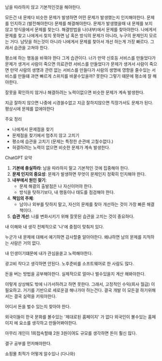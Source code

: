 
남을 따라하지 않고 기본적인것을 해야한다.

모든건 내 문제다 비슷한 문제가 발생하면 어떤 문제가 발생했는지 인지해야한다.
문제를 인지하고 (발전해야한다) 문제를 해결해야한다.
문제가 발생했을때 내 문제를 보지 않고 방식을에서 문제를 찾는다.
해결방법을 나(내부)에서 문제를 찾아야한다.
나에게서 문제를 찾고 나에게서 찾지 못하면 
남 혹은 방식의 문제가 아니라, 누구의 문제인지 모르는 거다.
남탓을 하는것이 아니라 나에게서 문제를 찾아서 개선 하는게 가장 빠르다.
그래서 습관을 고쳐야 한다.

평소에 하는 행동을 바꿔야 한다 그게 습관이다.
너가 만약 신호등 서비스를 만들었다가 문제가 생겨서 사람이 죽으면
의료관련 서비스를 만들었다가 문제가 생겨서 사람이 죽으면 
만약 사람의 생명과 관련 없는 서비스를 만들다가
사람의 생명에 영향을 줄수있는 서비스를 만들떄
과연 빠르게 스위치를 바꿀수있을까? 못한다
그렇기 떄문에 평소에 잘 해야한다.

잘못을 확인하지 않거나
해결하려는 노력이없으면 비슷한 문제가 계속 발생한다.

지금 잘하지 않으면 나중에 시경쓸수없고
지금 잘하지않으면 직장가서도 문제가 된다.
평상시에 문제를 없에야한다

주요 정리
- 나에게서 문제점을 찾기
- 문제점을 찾기에서 멈추지 않고 고치기
- 평소에 습관을 고치기 (문제는 특정한 순관에 고칠수없다.)
- 혀결하려는 노력이 없으면 비슷한 문제가 계속 발생한다.


ChatGPT 요약
1. **기본에 충실하라**: 남을 따라하지 말고 기본적인 것에 집중해야 한다.
2. **문제 인지의 중요성**: 문제가 발생하면 무엇이 문제인지 정확히 인지해야 한다.
3. **내부에서 원인 찾기**:
    - 문제 해결의 출발점은 나 자신이어야 한다.
    - 방식을 탓하기보다, 내 행동이나 태도를 점검해야 한다.
4. **책임의 주체**:
    - 남이나 외부를 탓하지 말고, 자신의 문제를 찾아 개선하는 것이 가장 빠른 해결책이다.
5. **습관 개선**: 나를 변화시키기 위해 잘못된 습관을 고치는 것이 중요하다.


내 이해와 내 생각
전체적으로 '나'에 중점이 맞춰저 있다.

누군가 내 문제에 대해서 예기하면 감사할줄 알아야한다.
왜냐하면 남의 문제를 지적하는 사람은 거의 없다.

내 인생이기떄문에 내가 관심을쏟고 노력해야한다.


광고비 작다고 생각하면 안된다.
노후준비를 소프트웨어로 한 사람도 많다.

돈을 버는 방법을 공부해야한다.
실제적으로 얼마나 벌수있을지 계산 해봐야한다.

이렇게 상상해도 밖에 나가서하려고 하면 못한다.
그래서, 고정적인 수익(회사 월급) 이 필요하고.  거기를 기반으로 세로운걸 해나가야 하는건다.
결국 개발 이 모든걸 하기위해서는 결국 실력을 키워야한다.

어디서 돈을 벌수 있는지 찾아야 한다.


외국이들이 한국 문화를 볼수있는 '제대로된 홈페이지' 가 없다
외국인이 볼수있는 홈페이지 에 요소를 생각하고 만들어봐야한다.

아무리 개인이 1회접속할떄 2원 3원이여도 규모를 생각하면 돈이 훨신 많다.

결구 공부를 먼저해야한다.


쇼핑몰 최적가 어떻게 알수있나 (다나와)

